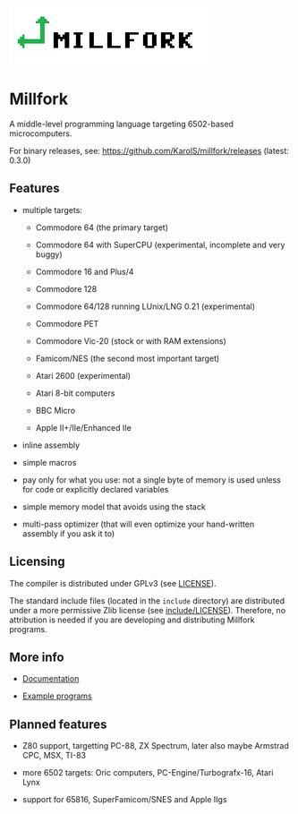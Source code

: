 ![](logo_transparent.png)

# Millfork

A middle-level programming language targeting 6502-based microcomputers. 

For binary releases, see: https://github.com/KarolS/millfork/releases (latest: 0.3.0)

## Features

* multiple targets:

    * Commodore 64 (the primary target)
    
    * Commodore 64 with SuperCPU (experimental, incomplete and very buggy)
    
    * Commodore 16 and Plus/4
    
    * Commodore 128
    
    * Commodore 64/128 running LUnix/LNG 0.21 (experimental)
    
    * Commodore PET
    
    * Commodore Vic-20 (stock or with RAM extensions)
    
    * Famicom/NES (the second most important target)
    
    * Atari 2600 (experimental)
    
    * Atari 8-bit computers
    
    * BBC Micro
    
    * Apple II+/IIe/Enhanced IIe

* inline assembly

* simple macros

* pay only for what you use: not a single byte of memory is used unless for code or explicitly declared variables

* simple memory model that avoids using the stack

* multi-pass optimizer (that will even optimize your hand-written assembly if you ask it to)

## Licensing

The compiler is distributed under GPLv3 (see [LICENSE](LICENSE)).

The standard include files (located in the `include` directory) are distributed under a more permissive Zlib license (see [include/LICENSE](include/LICENSE)).
Therefore, no attribution is needed if you are developing and distributing Millfork programs.

## More info

* [Documentation](docs/index.md)

* [Example programs](examples/README.md)

## Planned features

* Z80 support, targetting PC-88, ZX Spectrum, later also maybe Armstrad CPC, MSX, TI-83

* more 6502 targets: Oric computers, PC-Engine/Turbografx-16, Atari Lynx
 
* support for 65816, SuperFamicom/SNES and Apple IIgs 
